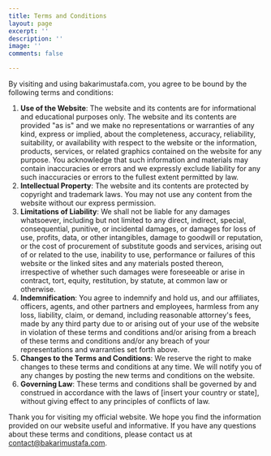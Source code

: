 ```yaml
---
title: Terms and Conditions
layout: page
excerpt: ''
description: ''
image: ''
comments: false

---
```

By visiting and using bakarimustafa.com, you agree to be bound by the following terms and conditions:

1. **Use of the Website**: The website and its contents are for informational and educational purposes only. The website and its contents are provided "as is" and we make no representations or warranties of any kind, express or implied, about the completeness, accuracy, reliability, suitability, or availability with respect to the website or the information, products, services, or related graphics contained on the website for any purpose. You acknowledge that such information and materials may contain inaccuracies or errors and we expressly exclude liability for any such inaccuracies or errors to the fullest extent permitted by law.
2. **Intellectual Property**: The website and its contents are protected by copyright and trademark laws. You may not use any content from the website without our express permission.
3. **Limitations of Liability**: We shall not be liable for any damages whatsoever, including but not limited to any direct, indirect, special, consequential, punitive, or incidental damages, or damages for loss of use, profits, data, or other intangibles, damage to goodwill or reputation, or the cost of procurement of substitute goods and services, arising out of or related to the use, inability to use, performance or failures of this website or the linked sites and any materials posted thereon, irrespective of whether such damages were foreseeable or arise in contract, tort, equity, restitution, by statute, at common law or otherwise.
4. **Indemnification**: You agree to indemnify and hold us, and our affiliates, officers, agents, and other partners and employees, harmless from any loss, liability, claim, or demand, including reasonable attorney's fees, made by any third party due to or arising out of your use of the website in violation of these terms and conditions and/or arising from a breach of these terms and conditions and/or any breach of your representations and warranties set forth above.
5. **Changes to the Terms and Conditions**: We reserve the right to make changes to these terms and conditions at any time. We will notify you of any changes by posting the new terms and conditions on the website.
6. **Governing Law**: These terms and conditions shall be governed by and construed in accordance with the laws of \[insert your country or state\], without giving effect to any principles of conflicts of law.

Thank you for visiting my official website. We hope you find the information provided on our website useful and informative. If you have any questions about these terms and conditions, please contact us at contact@bakarimustafa.com.